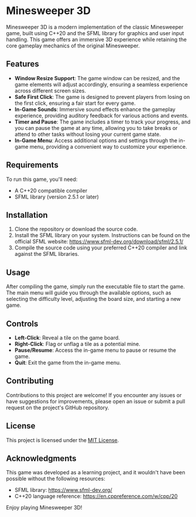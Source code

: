 # Minesweeper 3D

Minesweeper 3D is a modern implementation of the classic Minesweeper game, built using C++20 and the SFML library for graphics and user input handling. This game offers an immersive 3D experience while retaining the core gameplay mechanics of the original Minesweeper.

## Features

- **Window Resize Support**: The game window can be resized, and the game elements will adjust accordingly, ensuring a seamless experience across different screen sizes.
- **Safe First Click**: The game is designed to prevent players from losing on the first click, ensuring a fair start for every game.
- **In-Game Sounds**: Immersive sound effects enhance the gameplay experience, providing auditory feedback for various actions and events.
- **Timer and Pause**: The game includes a timer to track your progress, and you can pause the game at any time, allowing you to take breaks or attend to other tasks without losing your current game state.
- **In-Game Menu**: Access additional options and settings through the in-game menu, providing a convenient way to customize your experience.

## Requirements

To run this game, you'll need:

- A C++20 compatible compiler
- SFML library (version 2.5.1 or later)

## Installation

1. Clone the repository or download the source code.
2. Install the SFML library on your system. Instructions can be found on the official SFML website: https://www.sfml-dev.org/download/sfml/2.5.1/
3. Compile the source code using your preferred C++20 compiler and link against the SFML libraries.

## Usage

After compiling the game, simply run the executable file to start the game. The main menu will guide you through the available options, such as selecting the difficulty level, adjusting the board size, and starting a new game.

## Controls

- **Left-Click**: Reveal a tile on the game board.
- **Right-Click**: Flag or unflag a tile as a potential mine.
- **Pause/Resume**: Access the in-game menu to pause or resume the game.
- **Quit**: Exit the game from the in-game menu.

## Contributing

Contributions to this project are welcome! If you encounter any issues or have suggestions for improvements, please open an issue or submit a pull request on the project's GitHub repository.

## License

This project is licensed under the [MIT License](LICENSE).

## Acknowledgments

This game was developed as a learning project, and it wouldn't have been possible without the following resources:

- SFML library: https://www.sfml-dev.org/
- C++20 language reference: https://en.cppreference.com/w/cpp/20

Enjoy playing Minesweeper 3D!
